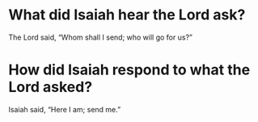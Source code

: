 # What did Isaiah hear the Lord ask?

The Lord said, “Whom shall I send; who will go for us?”

# How did Isaiah respond to what the Lord asked?

Isaiah said, “Here I am; send me.”
